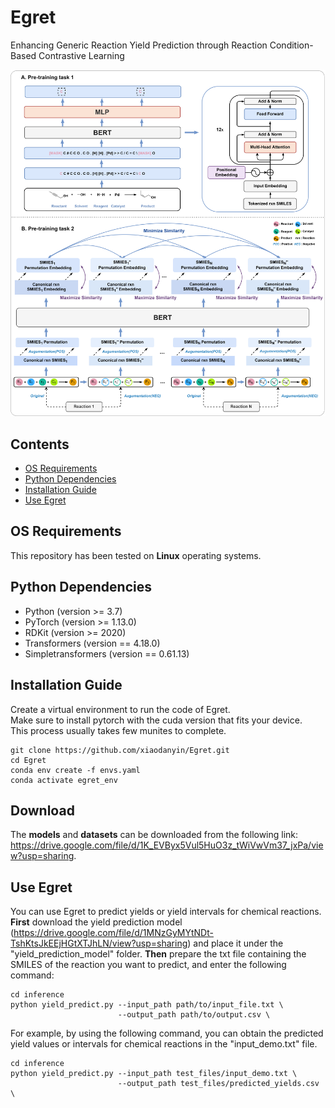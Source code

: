 # Egret
Enhancing Generic Reaction Yield Prediction through Reaction Condition-Based Contrastive Learning

![Egret](./dataset/model_framework.png)

## Contents
- [OS Requirements](#os-requirements)
- [Python Dependencies](#python-dependencies)
- [Installation Guide](#installation-guide)
- [Use Egret](#use-egret)

## OS Requirements
This repository has been tested on **Linux**  operating systems.

## Python Dependencies
* Python (version >= 3.7) 
* PyTorch (version >= 1.13.0) 
* RDKit (version >= 2020)
* Transformers (version == 4.18.0)
* Simpletransformers (version == 0.61.13)

## Installation Guide
Create a virtual environment to run the code of Egret.<br>
Make sure to install pytorch with the cuda version that fits your device.<br>
This process usually takes few munites to complete.<br>
```
git clone https://github.com/xiaodanyin/Egret.git
cd Egret
conda env create -f envs.yaml
conda activate egret_env
```
## Download
The **models** and **datasets** can be downloaded from the following link: https://drive.google.com/file/d/1K_EVByx5Vul5HuO3z_tWiVwVm37_jxPa/view?usp=sharing.

## Use Egret
You can use Egret to predict yields or  yield intervals for chemical reactions. **First** download the yield prediction model (https://drive.google.com/file/d/1MNzGyMYtNDt-TshKtsJkEEjHGtXTJhLN/view?usp=sharing) and place it under the "yield_prediction_model" folder. **Then** prepare the txt file containing the SMILES of the reaction you want to predict, and enter the following command:<br>
```
cd inference
python yield_predict.py --input_path path/to/input_file.txt \
                        --output_path path/to/output.csv \
```
For example, by using the following command, you can obtain the predicted yield values or intervals for chemical reactions in the "input_demo.txt" file.<br>
```
cd inference
python yield_predict.py --input_path test_files/input_demo.txt \
                        --output_path test_files/predicted_yields.csv \
```
